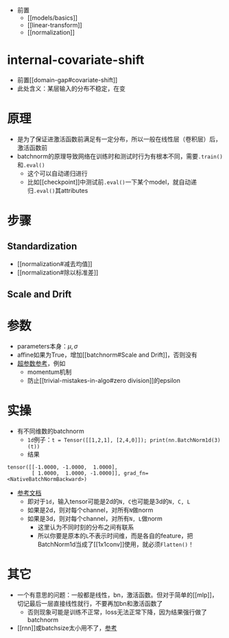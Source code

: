 - 前置
  - [[models/basics]]
  - [[linear-transform]]
  - [[normalization]]
# internal-covariate-shift
- 前置[[domain-gap#covariate-shift]]
- 此处含义：某层输入的分布不稳定，在变
# 原理
- 是为了保证进激活函数前满足有一定分布，所以一般在线性层（卷积层）后，激活函数前
- batchnorm的原理导致网络在训练时和测试时行为有根本不同，需要`.train()`和`.eval()`
  - 这个可以自动递归进行
  - 比如[[checkpoint]]中测试前`.eval()`一下某个model，就自动递归`.eval()`其attributes
# 步骤
## Standardization
- [[normalization#减去均值]]
- [[normalization#除以标准差]]
## Scale and Drift
# 参数
- parameters本身：$\mu,\sigma$
- affine如果为True，增加[[batchnorm#Scale and Drift]]，否则没有
- [超参数参考](https://blog.csdn.net/weixin_39228381/article/details/107896863)，例如
  - momentum机制
  - 防止[[trivial-mistakes-in-algo#zero division]]的epsilon
# 实操
- 有不同维数的batchnorm
  - `1d`例子：`t = Tensor([[1,2,1], [2,4,0]]); print(nn.BatchNorm1d(3)(t))`
  - 结果
```text
tensor([[-1.0000, -1.0000,  1.0000],
        [ 1.0000,  1.0000, -1.0000]], grad_fn=<NativeBatchNormBackward>)
```
- [参考文档](https://pytorch.org/docs/stable/generated/torch.nn.BatchNorm1d.html)
  - 即对于`1d`，输入tensor可能是2d的`N, C`也可能是3d的`N, C, L`
  - 如果是2d，则对每个channel，对所有`N`做norm
  - 如果是3d，则对每个channel，对所有`N, L`做norm
    - 这里认为不同时刻的分布之间有联系
    - 所以你要是原本的`L`不表示时间维，而是各自的feature，把BatchNorm1d当成了[[1x1conv]]使用，就必须`Flatten()`！
# 其它
- 一个有意思的问题：一般都是线性，bn，激活函数。但对于简单的[[mlp]]，切记最后一层直接线性就行，不要再加bn和激活函数了
  - 否则现象可能是训练不正常，loss无法正常下降，因为结果强行做了batchnorm
- [[rnn]]或batchsize太小用不了，[参考](https://zhuanlan.zhihu.com/p/54530247)